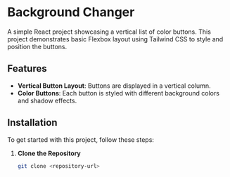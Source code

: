 # Background Changer

A simple React project showcasing a vertical list of color buttons. This project demonstrates basic Flexbox layout using Tailwind CSS to style and position the buttons.

## Features

- **Vertical Button Layout**: Buttons are displayed in a vertical column.
- **Color Buttons**: Each button is styled with different background colors and shadow effects.

## Installation

To get started with this project, follow these steps:

1. **Clone the Repository**

   ```bash
   git clone <repository-url>
   ```

